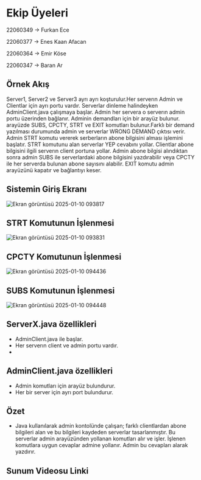 # Ekip Üyeleri
22060349 -> Furkan Ece

22060377 -> Enes Kaan Afacan

22060364 -> Emir Köse

22060347 -> Baran Ar

## Örnek Akış

Server1, Server2 ve Server3 ayrı ayrı koşturulur.Her serverın Admin ve Clientlar için ayrı portu vardır. Serverlar dinleme halindeyken AdminClient.java çalışmaya başlar. Admin her servera o serverın admin portu üzerinden bağlanır. Adminin demandları için bir arayüz bulunur. arayüzde SUBS, CPCTY, STRT ve EXIT komutları bulunur.Farklı bir demand yazılması durumunda admin ve serverlar WRONG DEMAND çıktısı verir. Admin STRT komutu vererek serberların abone bilgisini alması işlemini başlatır. STRT komutunu alan serverlar YEP cevabını yollar. Clientlar abone bilgisini ilgili serverın client portuna yollar. Admin abone bilgisi alındıktan sonra admin SUBS ile serverlardaki abone bilgisini yazdırabilir veya CPCTY ile her serverda bulunan abone sayısını alabilir. EXIT komutu admin arayüzünü kapatır ve bağlantıyı keser.

## Sistemin Giriş Ekranı
![Ekran görüntüsü 2025-01-10 093817](https://github.com/user-attachments/assets/c017e56f-ca9c-4d98-9004-ca04dbe6d867) 
## STRT Komutunun İşlenmesi
![Ekran görüntüsü 2025-01-10 093831](https://github.com/user-attachments/assets/5ec32c4f-290d-411b-99fb-3ef415087648)
## CPCTY Komutunun İşlenmesi
![Ekran görüntüsü 2025-01-10 094436](https://github.com/user-attachments/assets/cc973425-ed37-467f-a8f8-f510e647842d)
## SUBS Komutunun İşlenmesi
![Ekran görüntüsü 2025-01-10 094448](https://github.com/user-attachments/assets/de21fada-8e82-414b-9368-b505e225445b)



## ServerX.java özellikleri
- AdminClient.java ile başlar.
- Her serverın client ve admin portu vardır.
- 


## AdminClient.java özellikleri
- Admin komutları için arayüz bulundurur.
- Her bir server için ayrı port bulundurur.

## Özet
- Java kullanılarak admin kontolünde çalışan; farklı clientlardan abone bilgileri alan ve bu bilgileri kaydeden serverlar tasarlanmıştır. Bu serverlar admin arayüzünden yollanan komutları alır ve işler. İşlenen komutlara uygun cevaplar admine yollanır. Admin bu cevapları alarak yazdırır.


## Sunum Videosu Linki
